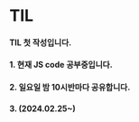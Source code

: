# TIL
#### TIL 첫 작성입니다. 
#### 1. 현재 JS code 공부중입니다. 
#### 2. 일요일 밤 10시반마다 공유합니다.
#### 3. (2024.02.25~)